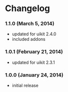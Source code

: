 # Changelog

### 1.1.0 (March 5, 2014)
  - updated for uikit 2.4.0
  - included addons

### 1.0.1 (February 21, 2014)
  - updated for uikit 2.3.1

### 1.0.0 (January 24, 2014)
  - initial release


